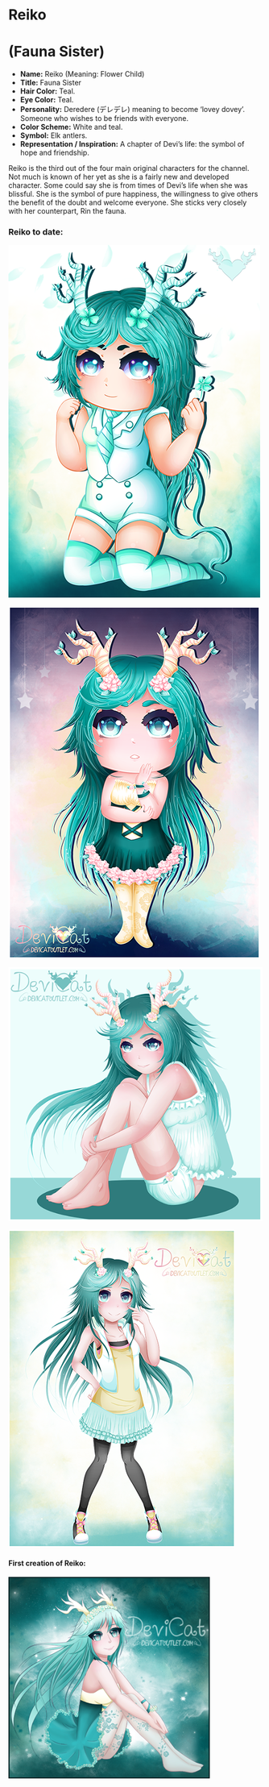 # Reiko
# (Fauna Sister)

* **Name:** Reiko (Meaning: Flower Child)
* **Title:** Fauna Sister
* **Hair Color:** Teal.
* **Eye Color:** Teal.
* **Personality:** Deredere (デレデレ) meaning to become ‘lovey dovey’. Someone
  who wishes to be friends with everyone.
* **Color Scheme:** White and teal.
* **Symbol:** Elk antlers.
* **Representation / Inspiration:** A chapter of Devi’s life: the symbol of
  hope and friendship.

Reiko is the third out of the four main original characters for the channel.
Not much is known of her yet as she is a fairly new and developed character.
Some could say she is from times of Devi’s life when she was blissful. She
is the symbol of pure happiness, the willingness to give others the benefit
of the doubt and welcome everyone. She sticks very closely with her
counterpart, Rin the fauna.

### Reiko to date:

![Reiko CloverGirl 2018](img/Reiko_CloverGirl_2018.png)

![Starry Chibi Reiko](img/reiko_starry_chibi.png)

![Sitting Study ­– Reiko](img/reiko_sitting.png)

![Reiko in casual springwear](img/reiko_casualwear.png)

#### First creation of Reiko:
![Reiko](img/reiko.png)
